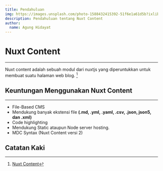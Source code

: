 ```yaml
---
title: Pendahuluan
img: https://images.unsplash.com/photo-1588432415392-51f6e1a61d5b?ixlib=rb-1.2.1&ixid=eyJhcHBfaWQiOjEyMDd9&auto=format&fit=crop&w=634&q=80
description: Pendahuluan tentang Nuxt Content
author:
  name: Agung Hidayat
---
```


# Nuxt Content 
---
Nuxt content adalah sebuah modul dari nuxtjs yang diperuntukkan untuk membuat suatu halaman web blog. [^1]

## Keuntungan Menggunakan Nuxt Content
---
- File-Based CMS
- Mendukung banyak ekstensi file **(.md, .yml, .yaml, .csv, .json, json5, dan .xml)**
- Code highlighting
- Mendukung Static ataupun Node server hosting.
- MDC Syntax (Nuxt Content versi 2)

## Catatan Kaki
[^1]: [Nuxt Content](https://content.nuxtjs.org)

